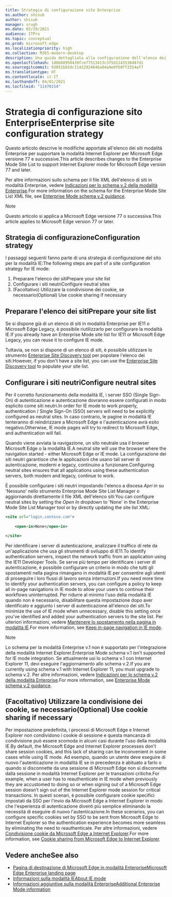 ```yaml
---
title: Strategia di configurazione sito Enterprise
ms.author: shisub
author: shisub
manager: srugh
ms.date: 03/29/2021
audience: ITPro
ms.topic: conceptual
ms.prod: microsoft-edge
ms.localizationpriority: high
ms.collection: M365-modern-desktop
description: Una guida dettagliata alla configurazione dell'elenco dei siti modalità Enterprise per la modalità Internet Explorer.
ms.openlocfilehash: 1d0b80950439fce77513413c3f5d1143538487d1
ms.sourcegitcommit: 93851b83dc11422924646a04a9e0f60ff2554af7
ms.translationtype: HT
ms.contentlocale: it-IT
ms.lasthandoff: 04/01/2021
ms.locfileid: "11470154"
---
```

# <a name="enterprise-site-configuration-strategy"></a><span data-ttu-id="425e8-103">Strategia di configurazione sito Enterprise</span><span class="sxs-lookup"><span data-stu-id="425e8-103">Enterprise site configuration strategy</span></span>

<span data-ttu-id="425e8-104">Questo articolo descrive le modifiche apportate all'elenco dei siti modalità Enterprise per supportare la modalità Internet Explorer per Microsoft Edge versione 77 e successive.</span><span class="sxs-lookup"><span data-stu-id="425e8-104">This article describes changes to the Enterprise Mode Site List to support Internet Explorer mode for Microsoft Edge version 77 and later.</span></span>

<span data-ttu-id="425e8-105">Per altre informazioni sullo schema per il file XML dell'elenco di siti in modalità Enterprise, vedere [Indicazioni per lo schema v.2 della modalità Enterprise](/internet-explorer/ie11-deploy-guide/enterprise-mode-schema-version-2-guidance).</span><span class="sxs-lookup"><span data-stu-id="425e8-105">For more information on the schema for the Enterprise Mode Site List XML file, see [Enterprise Mode schema v.2 guidance](/internet-explorer/ie11-deploy-guide/enterprise-mode-schema-version-2-guidance).</span></span>

> [!NOTE]
> <span data-ttu-id="425e8-106">Questo articolo si applica a Microsoft Edge versione 77 o successiva.</span><span class="sxs-lookup"><span data-stu-id="425e8-106">This article applies to Microsoft Edge version 77 or later.</span></span>
<!--
## Updated schema elements

The following table describes the \<open-in app\> element added to the v.2 of the Enterprise Mode schema:

| **Element** | **Description** |
| --- | --- |
| \<open-in app="**true**"\> | A child element that controls what browser is used for sites. This element is required for sites that need to **open in IE11**.|

**Example:**

``` xml
<site url="contoso.com">

  <open-in app="true">IE11</open-in>

</site>
```

The following table shows the possible values of the \<open-in\> element:

| **Value** | **Description** |
| --- | --- |
| **\<open-in\>IE11\</open-in\>** | Opens the site in IE mode or a full IE11 window. To enable IE mode, see [Configure IE mode policies](./edge-ie-mode-policies.md)|
| **\<open-in app="**true**"\>IE11\</open-in\>** | Opens the site in a full IE11 window |
| **\<open-in\>MSEdge\</open-in\>** | Opens the site in Microsoft Edge |
| **\<open-in\>None or not specified\</open-in\>** | Opens the site in the default browser or in the browser where the user navigated to the site. |
|**\<open-in\>Configurable\</open-in\>** | Allows the site to participate in IE mode engine determination. To learn more, see [Learn about Configurable sites in IE mode](edge-learnmore-configurable-sites-ie-mode.md).  |

>[!NOTE]
> The attribute app=**"true"** is only recognized when associated to _'open-in' IE11_. Adding it to the other 'open-in' elements won't change browser behavior.   -->

## <a name="configuration-strategy"></a><span data-ttu-id="425e8-107">Strategia di configurazione</span><span class="sxs-lookup"><span data-stu-id="425e8-107">Configuration strategy</span></span>

<span data-ttu-id="425e8-108">I passaggi seguenti fanno parte di una strategia di configurazione del sito per la modalità IE:</span><span class="sxs-lookup"><span data-stu-id="425e8-108">The following steps are part of a site configuration strategy for IE mode:</span></span>
1. <span data-ttu-id="425e8-109">Preparare l'elenco dei siti</span><span class="sxs-lookup"><span data-stu-id="425e8-109">Prepare your site list</span></span>
2. <span data-ttu-id="425e8-110">Configurare i siti neutri</span><span class="sxs-lookup"><span data-stu-id="425e8-110">Configure neutral sites</span></span>
3. <span data-ttu-id="425e8-111">(Facoltativo) Utilizzare la condivisione dei cookie, se necessario</span><span class="sxs-lookup"><span data-stu-id="425e8-111">(Optional) Use cookie sharing if necessary</span></span>

<!--
Step 1.  – if you don’t have one use Site Discovery Step-by-Step
Step 2 – Neutral sites + sticky mode
        Use more examples and explain sticky mode better
Step 3 – If that doesn’t cover your needs, then use Cookie sharing -->

## <a name="prepare-your-site-list"></a><span data-ttu-id="425e8-112">Preparare l'elenco dei siti</span><span class="sxs-lookup"><span data-stu-id="425e8-112">Prepare your site list</span></span>

<span data-ttu-id="425e8-113">Se si dispone già di un elenco di siti in modalità Enterprise per IE11 o Microsoft Edge Legacy, è possibile riutilizzarlo per configurare la modalità IE.</span><span class="sxs-lookup"><span data-stu-id="425e8-113">If you already have an Enterprise Mode site list for IE11 or Microsoft Edge Legacy, you can reuse it to configure IE mode.</span></span>

<span data-ttu-id="425e8-114">Tuttavia, se non si dispone di un elenco di siti, è possibile utilizzare lo strumento [Enterprise Site Discovery tool](https://docs.microsoft.com/deployedge/edge-ie-mode-site-discovery) per popolare l'elenco dei siti.</span><span class="sxs-lookup"><span data-stu-id="425e8-114">However, if you don't have a site list, you can use the [Enterprise Site Discovery tool](https://docs.microsoft.com/deployedge/edge-ie-mode-site-discovery) to populate your site list.</span></span>

## <a name="configure-neutral-sites"></a><span data-ttu-id="425e8-115">Configurare i siti neutri</span><span class="sxs-lookup"><span data-stu-id="425e8-115">Configure neutral sites</span></span>

<span data-ttu-id="425e8-116">Per il corretto funzionamento della modalità IE, i server SSO (Single Sign-On) di autenticazione e autenticazione dovranno essere configurati in modo esplicito come siti neutri.</span><span class="sxs-lookup"><span data-stu-id="425e8-116">In order for IE mode to work properly, authentication / Single Sign-On (SSO) servers will need to be explicitly configured as neutral sites.</span></span> <span data-ttu-id="425e8-117">In caso contrario, le pagine in modalità IE tenteranno di reindirizzare a Microsoft Edge e l'autenticazione avrà esito negativo.</span><span class="sxs-lookup"><span data-stu-id="425e8-117">Otherwise, IE mode pages will try to redirect to Microsoft Edge, and authentication will fail.</span></span>

<span data-ttu-id="425e8-118">Quando viene avviata la navigazione, un sito neutrale usa il browser Microsoft Edge o la modalità IE.</span><span class="sxs-lookup"><span data-stu-id="425e8-118">A neutral site will use the browser where the navigation started - either Microsoft Edge or IE mode.</span></span> <span data-ttu-id="425e8-119">La configurazione dei siti neutri garantisce che le applicazioni che usano tali server di autenticazione, moderni e legacy, continuino a funzionare.</span><span class="sxs-lookup"><span data-stu-id="425e8-119">Configuring neutral sites ensures that all applications using these authentication servers, both modern and legacy, continue to work.</span></span>

<span data-ttu-id="425e8-120">È possibile configurare i siti neutri impostando l'elenco a discesa *Apri in* su 'Nessuno' nello strumento Enterprise Mode Site List Manager o aggiornando direttamente il file XML dell'elenco siti:</span><span class="sxs-lookup"><span data-stu-id="425e8-120">You can configure neutral sites by setting the *Open In* dropdown to 'None' in the Enterprise Mode Site List Manager tool or by directly updating the site list XML:</span></span>

``` xml
<site url="login.contoso.com">
   
    <open-in>None</open-in>

</site>
```

<span data-ttu-id="425e8-121">Per identificare i server di autenticazione, analizzare il traffico di rete da un'applicazione che usa gli strumenti di sviluppo di IE11.</span><span class="sxs-lookup"><span data-stu-id="425e8-121">To identify authentication servers, inspect the network traffic from an application using the IE11 Developer Tools.</span></span> <span data-ttu-id="425e8-122">Se serve più tempo per identificare i server di autenticazione, è possibile configurare un criterio in modo che tutti gli spostamenti nella pagina rimangano in modalità IE per consentire agli utenti di proseguire i loro flussi di lavoro senza interruzioni.</span><span class="sxs-lookup"><span data-stu-id="425e8-122">If you need more time to identify your authentication servers, you can configure a policy to keep all in-page navigations in IE mode to allow your users to continue their workflows uninterrupted.</span></span> <span data-ttu-id="425e8-123">Per ridurre al minimo l'uso della modalità IE quando non è necessario, disabilitare questa impostazione dopo aver identificato e aggiunto i server di autenticazione all'elenco dei siti.</span><span class="sxs-lookup"><span data-stu-id="425e8-123">To minimize the use of IE mode when unnecessary, disable this setting once you've identified and added your authentication servers to the site list.</span></span> <span data-ttu-id="425e8-124">Per ulteriori informazioni, vedere [Mantenere lo spostamento nella pagina in modalità IE](https://docs.microsoft.com/deployedge/edge-learnmore-inpage-nav).</span><span class="sxs-lookup"><span data-stu-id="425e8-124">For more information, see [Keep in-page navigation in IE mode](https://docs.microsoft.com/deployedge/edge-learnmore-inpage-nav).</span></span>

>[!NOTE]
   ><span data-ttu-id="425e8-125">Lo schema per la modalità Enterprise v.1 non è supportato per l'integrazione della modalità Internet Explorer.</span><span class="sxs-lookup"><span data-stu-id="425e8-125">Enterprise Mode schema v.1 isn't supported for IE mode integration.</span></span> <span data-ttu-id="425e8-126">Se attualmente usi lo schema v.1 con Internet Explorer 11, devi eseguire l'aggiornamento allo schema v.2.</span><span class="sxs-lookup"><span data-stu-id="425e8-126">If you are currently using schema v.1 with Internet Explorer 11, you must upgrade to schema v.2.</span></span> <span data-ttu-id="425e8-127">Per altre informazioni, vedere [Indicazioni per lo schema v.2 della modalità Enterprise](/internet-explorer/ie11-deploy-guide/enterprise-mode-schema-version-2-guidance).</span><span class="sxs-lookup"><span data-stu-id="425e8-127">For more information, see [Enterprise Mode schema v.2 guidance](/internet-explorer/ie11-deploy-guide/enterprise-mode-schema-version-2-guidance).</span></span>

## <a name="optional-use-cookie-sharing-if-necessary"></a><span data-ttu-id="425e8-128">(Facoltativo) Utilizzare la condivisione dei cookie, se necessario</span><span class="sxs-lookup"><span data-stu-id="425e8-128">(Optional) Use cookie sharing if necessary</span></span>

<span data-ttu-id="425e8-129">Per impostazione predefinita, i processi di Microsoft Edge e Internet Explorer non condividono i cookie di sessione e questa mancanza di condivisione può essere scomoda in alcuni casi durante l'uso della modalità IE.</span><span class="sxs-lookup"><span data-stu-id="425e8-129">By default, the Microsoft Edge and Internet Explorer processes don't share session cookies, and this lack of sharing can be inconvenient in some cases while using IE mode.</span></span> <span data-ttu-id="425e8-130">Ad esempio, quando un utente deve eseguire di nuovo l'autenticazione in modalità IE se in precedenza è abituato a farlo o quando si disconnette da una sessione di Microsoft Edge non si disconnette dalla sessione in modalità Internet Explorer per le transazioni critiche.</span><span class="sxs-lookup"><span data-stu-id="425e8-130">For example, when a user has to reauthenticate in IE mode when previously they are accustomed to doing so or when signing out of a Microsoft Edge session doesn’t sign out of the Internet Explorer mode session for critical transactions.</span></span> <span data-ttu-id="425e8-131">In questi scenari, è possibile configurare cookie specifici impostati da SSO per l'invio da Microsoft Edge a Internet Explorer in modo che l'esperienza di autenticazione diventi più semplice eliminando la necessità di eseguire di nuovo l'autenticazione.</span><span class="sxs-lookup"><span data-stu-id="425e8-131">In these scenarios, you can configure specific cookies set by SSO to be sent from Microsoft Edge to Internet Explorer so the authentication experience becomes more seamless by eliminating the need to reauthenticate.</span></span> <span data-ttu-id="425e8-132">Per altre informazioni, vedere [Condivisione cookie da Microsoft Edge a Internet Explorer](https://docs.microsoft.com/deployedge/edge-ie-mode-add-guidance-cookieshare).</span><span class="sxs-lookup"><span data-stu-id="425e8-132">For more information, see [Cookie sharing from Microsoft Edge to Internet Explorer](https://docs.microsoft.com/deployedge/edge-ie-mode-add-guidance-cookieshare).</span></span>

## <a name="see-also"></a><span data-ttu-id="425e8-133">Vedere anche</span><span class="sxs-lookup"><span data-stu-id="425e8-133">See also</span></span>

- [<span data-ttu-id="425e8-134">Pagina di destinazione di Microsoft Edge in modalità Enterprise</span><span class="sxs-lookup"><span data-stu-id="425e8-134">Microsoft Edge Enterprise landing page</span></span>](https://aka.ms/EdgeEnterprise)
- [<span data-ttu-id="425e8-135">Informazioni sulla modalità IE</span><span class="sxs-lookup"><span data-stu-id="425e8-135">About IE mode</span></span>](./edge-ie-mode.md)
- [<span data-ttu-id="425e8-136">Informazioni aggiuntive sulla modalità Enterprise</span><span class="sxs-lookup"><span data-stu-id="425e8-136">Additional Enterprise Mode information</span></span>](/internet-explorer/ie11-deploy-guide/enterprise-mode-overview-for-ie11)
